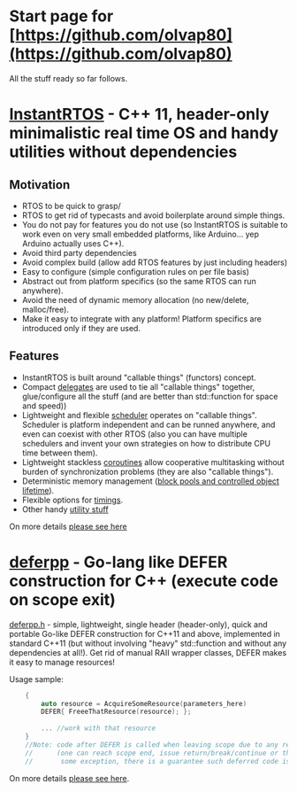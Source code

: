 # Start page for [https://github.com/olvap80](https://github.com/olvap80)
All the stuff ready so far follows.

# [InstantRTOS](https://github.com/olvap80/InstantRTOS) - C++ 11, header-only minimalistic real time OS and handy utilities without dependencies
## Motivation
- RTOS to be quick to grasp/
- RTOS to get rid of typecasts and avoid boilerplate around simple things.
- You do not pay for features you do not use (so InstantRTOS is suitable to work even on very small embedded platforms, like Arduino... yep Arduino actually uses C++).
- Avoid third party dependencies
- Avoid complex build (allow add RTOS features by just including headers)
- Easy to configure (simple configuration rules on per file basis)
- Abstract out from platform specifics (so the same RTOS can run anywhere).
- Avoid the need of dynamic memory allocation (no new/delete, malloc/free).
- Make it easy to integrate with any platform! Platform specifics are introduced only if they are used.

## Features
- InstantRTOS is built around "callable things" (functors) concept.
- Compact [delegates](https://github.com/olvap80/InstantRTOS/blob/main/InstantDelegate.h) are used to tie all "callable things" together, glue/configure all the stuff (and are better than std::function for space and speed))
- Lightweight and flexible [scheduler](https://github.com/olvap80/InstantRTOS/blob/main/InstantScheduler.h) operates on "callable things". Scheduler is platform independent and can be runned anywhere, and even can coexist with other RTOS (also you can have multiple schedulers and invent your own strategies on how to distribute CPU time between them).
- Lightweight stackless [coroutines](https://github.com/olvap80/InstantRTOS/blob/main/InstantCoroutine.h) allow cooperative multitasking without burden of synchronization problems (they are also "callable things").
- Deterministic memory management ([block pools and controlled object lifetime](https://github.com/olvap80/InstantRTOS/blob/main/InstantMemory.h)).
- Flexible options for [timings](https://github.com/olvap80/InstantRTOS#timing-intervals-and-scheduling).
- Other handy [utility stuff](https://github.com/olvap80/InstantRTOS#other-handy-utility-stuff)
  
On more details [please see here](https://olvap80.github.io/InstantRTOS/)


# [deferpp](https://github.com/olvap80/deferpp) - Go-lang like DEFER construction for C++ (execute code on scope exit)
[deferpp.h](https://github.com/olvap80/deferpp/blob/master/deferpp.h) - simple, lightweight, single header (header-only), quick and portable Go-like DEFER construction for C++11 and above, implemented in standard C++11 (but without involving "heavy" std::function and without any dependencies at all!). Get rid of manual RAII wrapper classes, DEFER makes it easy to manage resources! 

Usage sample:
```cpp
    {
        auto resource = AcquireSomeResource(parameters_here)
        DEFER{ FreeeThatResource(resource); };
        
        ... //work with that resource
    }
    //Note: code after DEFER is called when leaving scope due to any reason
    //      (one can reach scope end, issue return/break/continue or throw
    //       some exception, there is a guarantee such deferred code is called)
```
On more details [please see here](https://olvap80.github.io/deferpp/).
